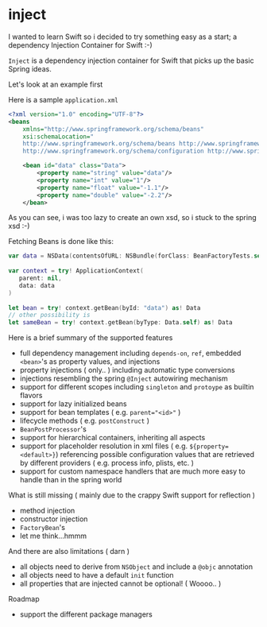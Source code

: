# inject

I wanted to learn Swift so i decided to try something easy as a start; a dependency Injection Container for Swift :-)

`Inject` is a dependency injection container for Swift that picks up the basic Spring ideas.

Let's look at an example first

Here is a sample `application.xml`
```xml
<?xml version="1.0" encoding="UTF-8"?>
<beans
    xmlns="http://www.springframework.org/schema/beans"
    xsi:schemaLocation="
    http://www.springframework.org/schema/beans http://www.springframework.org/schema/beans/spring-beans-3.2.xsd
    http://www.springframework.org/schema/configuration http://www.springframework.org/schema/util/spring-util.xsd">

    <bean id="data" class="Data">
        <property name="string" value="data"/>
        <property name="int" value="1"/>
        <property name="float" value="-1.1"/>
        <property name="double" value="-2.2"/>
    </bean>
```

As you can see, i was too lazy to create an own xsd, so i stuck to the spring xsd :-)

Fetching Beans is done like this:

```swift
var data = NSData(contentsOfURL: NSBundle(forClass: BeanFactoryTests.self).URLForResource("application", withExtension: "xml")!)!
    
var context = try! ApplicationContext(
   parent: nil,
   data: data
)
        
let bean = try! context.getBean(byId: "data") as! Data
// other possibility is
let sameBean = try! context.getBean(byType: Data.self) as! Data

```

Here is a brief summary of the supported features
* full dependency management including `depends-on`, `ref`, embedded `<bean>`'s as property values, and injections
* property injections ( only.. ) including automatic type conversions
* injections resembling the spring `@Inject` autowiring mechanism
* support for different scopes including `singleton`  and `protoype` as builtin flavors
* support for lazy initialized beans
* support for bean templates ( e.g. `parent="<id>"` )
* lifecycle methods ( e.g. `postConstruct` )
* `BeanPostProcessor`'s
* support for hierarchical containers, inheriting all aspects
* support for placeholder resolution in xml files ( e.g. `${property=<default>}`) referencing possible configuration values that are retrieved by different providers ( e.g. process info, plists, etc. )
* support for custom namespace handlers that are much more easy to handle than in the spring world

What is still missing ( mainly due to the crappy Swift support for reflection )
* method injection
* constructor injection
* `FactoryBean`'s
* let me think...hmmm

And there are also limitations ( darn )
* all objects need to derive from `NSObject` and include a `@objc` annotation
* all objects need to have a default `init` function
* all properties that are injected cannot be optional! ( Woooo.. )

Roadmap
* support the different package managers
